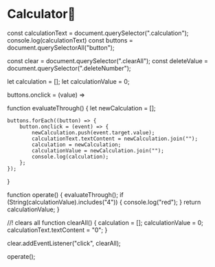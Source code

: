 # Calculator🐉
const calculationText = document.querySelector(".calculation");
console.log(calculationText)
const buttons = document.querySelectorAll("button");

const clear = document.querySelector(".clearAll");
const deleteValue = document.querySelector(".deleteNumber");

let calculation = [];
let calculationValue = 0;

buttons.onclick = (value) => 

function evaluateThrough() {
    let newCalculation = [];

    buttons.forEach((button) => {
        button.onclick = (event) => {
            newCalculation.push(event.target.value);
            calculationText.textContent = newCalculation.join("");
            calculation = newCalculation;
            calculationValue = newCalculation.join("");
            console.log(calculation);
        };
    });
}

function operate() {
    evaluateThrough();
    if (String(calculationValue).includes("4")) {
        console.log("red");
    }
    return calculationValue;
}

//! clears all
function clearAll() {
    calculation = [];
    calculationValue = 0;
    calculationText.textContent = "0";
}

clear.addEventListener("click", clearAll);

operate();









